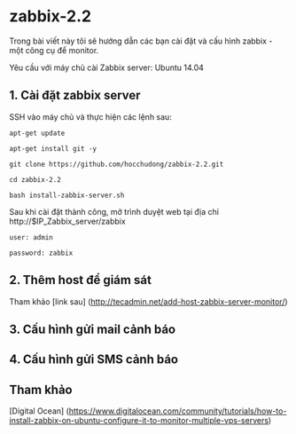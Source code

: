 zabbix-2.2
==========

Trong bài viết này tôi sẽ hướng dẫn các bạn cài đặt và cấu hình zabbix - một công cụ để monitor.

Yêu cầu với máy chủ cài Zabbix server: Ubuntu 14.04

## 1. Cài đặt zabbix server

SSH vào máy chủ và thực hiện các lệnh sau:

    apt-get update

    apt-get install git -y

    git clone https://github.com/hocchudong/zabbix-2.2.git

    cd zabbix-2.2

    bash install-zabbix-server.sh

Sau khi cài đặt thành công, mở trình duyệt web tại địa chỉ http://$IP_Zabbix_server/zabbix
	
	user: admin
	
	password: zabbix
	
## 2. Thêm host để giám sát
	
Tham khảo [link sau] (http://tecadmin.net/add-host-zabbix-server-monitor/)
	
## 3. Cấu hình gửi mail cảnh báo

## 4. Cấu hình gửi SMS cảnh báo	
	
## Tham khảo
	
[Digital Ocean] (https://www.digitalocean.com/community/tutorials/how-to-install-zabbix-on-ubuntu-configure-it-to-monitor-multiple-vps-servers)
	
